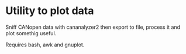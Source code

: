 # Utility to plot data
Sniff CANopen data with cananalyzer2 then export to file,
process it and plot somethig useful.

Requires bash, awk and gnuplot.